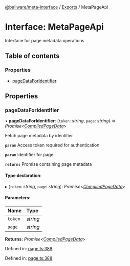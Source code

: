 [@ballware/meta-interface](../README.md) / [Exports](../modules.md) / MetaPageApi

# Interface: MetaPageApi

Interface for page metadata operations

## Table of contents

### Properties

- [pageDataForIdentifier](metapageapi.md#pagedataforidentifier)

## Properties

### pageDataForIdentifier

• **pageDataForIdentifier**: (`token`: *string*, `page`: *string*) => *Promise*<[*CompiledPageData*](compiledpagedata.md)\>

Fetch page metadata by identifier

**`param`** Access token required for authentication

**`param`** Identifier for page

**`returns`** Promise containing page metadata

#### Type declaration:

▸ (`token`: *string*, `page`: *string*): *Promise*<[*CompiledPageData*](compiledpagedata.md)\>

#### Parameters:

Name | Type |
:------ | :------ |
`token` | *string* |
`page` | *string* |

**Returns:** *Promise*<[*CompiledPageData*](compiledpagedata.md)\>

Defined in: [page.ts:388](https://github.com/ballware/ballware-client/blob/e25f4ba/packages/meta-interface/src/page.ts#L388)

Defined in: [page.ts:388](https://github.com/ballware/ballware-client/blob/e25f4ba/packages/meta-interface/src/page.ts#L388)
